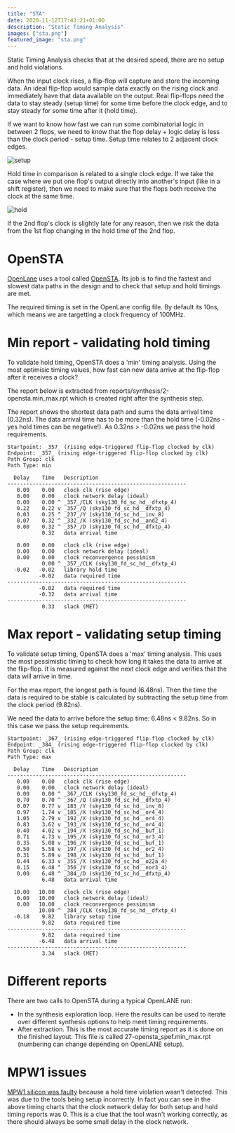 ```yaml
---
title: "STA"
date: 2020-11-12T17:43:21+01:00
description: "Static Timing Analysis"
images: ["sta.png"]
featured_image: "sta.png"
---
```


Static Timing Analysis checks that at the desired speed, there are no setup and hold violations.

When the input clock rises, a flip-flop will capture and store the incoming data. An ideal flip-flop would sample data exactly on the rising clock and immediately have that data available on the output.
Real flip-flops need the data to stay steady (setup time) for some time before the clock edge, and to stay steady for some time after it (hold time).

If we want to know how fast we can run some combinatorial logic in between 2 flops, we need to know that the flop delay + logic delay is less than the clock period - setup time. Setup time relates to 2 adjacent clock edges.

![setup](/sta_setup.png)

Hold time in comparison is related to a single clock edge. If we take the case where we put one flop's output directly into another's input (like in a shift register), then we need to make sure that the flops both receive the clock at the same time.

![hold](/sta_hold.png)

If the 2nd flop's clock is slightly late for any reason, then we risk the data from the 1st flop changing in the hold time of the 2nd flop.

# OpenSTA

[OpenLane](/terminology/openlane) uses a tool called [OpenSTA](https://github.com/The-OpenROAD-Project/OpenSTA).
Its job is to find the fastest and slowest data paths in the design and to check that setup and hold timings are met.

The required timing is set in the OpenLane config file. By default its 10ns, which means we are targetting a clock frequency of 100MHz.

# Min report - validating hold timing

To validate hold timing, OpenSTA does a 'min' timing analysis. Using the most optimisic timing values, how fast can new data arrive at the flip-flop after it receives a clock?

The report below is extracted from reports/synthesis/2-opensta.min_max.rpt which is created right after the synthesis step.

The report shows the shortest data path and sums the data arrival time (0.32ns). The data arrival time has to be more than the hold time (-0.02ns - yes hold times can be negative!). As 0.32ns > -0.02ns we pass the hold requirements.

    Startpoint: _357_ (rising edge-triggered flip-flop clocked by clk)
    Endpoint: _357_ (rising edge-triggered flip-flop clocked by clk)
    Path Group: clk
    Path Type: min

      Delay    Time   Description
    ---------------------------------------------------------
       0.00    0.00   clock clk (rise edge)
       0.00    0.00   clock network delay (ideal)
       0.00    0.00 ^ _357_/CLK (sky130_fd_sc_hd__dfxtp_4)
       0.22    0.22 v _357_/Q (sky130_fd_sc_hd__dfxtp_4)
       0.03    0.25 ^ _237_/Y (sky130_fd_sc_hd__inv_8)
       0.07    0.32 ^ _332_/X (sky130_fd_sc_hd__and2_4)
       0.00    0.32 ^ _357_/D (sky130_fd_sc_hd__dfxtp_4)
               0.32   data arrival time

       0.00    0.00   clock clk (rise edge)
       0.00    0.00   clock network delay (ideal)
       0.00    0.00   clock reconvergence pessimism
               0.00 ^ _357_/CLK (sky130_fd_sc_hd__dfxtp_4)
      -0.02   -0.02   library hold time
              -0.02   data required time
    ---------------------------------------------------------
              -0.02   data required time
              -0.32   data arrival time
    ---------------------------------------------------------
               0.33   slack (MET)

# Max report - validating setup timing

To validate setup timing, OpenSTA does a 'max' timing analysis. This uses the most pessimistic timing to check how long it takes the data to arrive at the flip-flop. It is measured against the next clock edge and verifies that the data will arrive in time.

For the max report, the longest path is found (6.48ns). Then the time the data is required to be stable is calculated by subtracting the setup time from the clock period (9.82ns).

We need the data to arrive before the setup time: 6.48ns < 9.82ns. So in this case we pass the setup requirements.

    Startpoint: _367_ (rising edge-triggered flip-flop clocked by clk)
    Endpoint: _384_ (rising edge-triggered flip-flop clocked by clk)
    Path Group: clk
    Path Type: max

      Delay    Time   Description
    ---------------------------------------------------------
       0.00    0.00   clock clk (rise edge)
       0.00    0.00   clock network delay (ideal)
       0.00    0.00 ^ _367_/CLK (sky130_fd_sc_hd__dfxtp_4)
       0.70    0.70 ^ _367_/Q (sky130_fd_sc_hd__dfxtp_4)
       0.07    0.77 v _183_/Y (sky130_fd_sc_hd__inv_8)
       0.97    1.74 v _185_/X (sky130_fd_sc_hd__or4_4)
       1.05    2.79 v _192_/X (sky130_fd_sc_hd__or4_4)
       0.83    3.62 v _193_/X (sky130_fd_sc_hd__or4_4)
       0.40    4.02 v _194_/X (sky130_fd_sc_hd__buf_1)
       0.71    4.73 v _195_/X (sky130_fd_sc_hd__or3_4)
       0.35    5.08 v _196_/X (sky130_fd_sc_hd__buf_1)
       0.50    5.58 v _197_/X (sky130_fd_sc_hd__or2_4)
       0.31    5.89 v _198_/X (sky130_fd_sc_hd__buf_1)
       0.44    6.33 v _355_/X (sky130_fd_sc_hd__o22a_4)
       0.15    6.48 ^ _356_/Y (sky130_fd_sc_hd__nor3_4)
       0.00    6.48 ^ _384_/D (sky130_fd_sc_hd__dfxtp_4)
               6.48   data arrival time

      10.00   10.00   clock clk (rise edge)
       0.00   10.00   clock network delay (ideal)
       0.00   10.00   clock reconvergence pessimism
              10.00 ^ _384_/CLK (sky130_fd_sc_hd__dfxtp_4)
      -0.18    9.82   library setup time
               9.82   data required time
    ---------------------------------------------------------
               9.82   data required time
              -6.48   data arrival time
    ---------------------------------------------------------
               3.34   slack (MET)

# Different reports

There are two calls to OpenSTA during a typical OpenLANE run:

* In the synthesis exploration loop. Here the results can be used to iterate over different synthesis options to help meet timing requirements.
* After extraction. This is the most accurate timing report as it is done on the finished layout. This file is called 27-opensta_spef.min_max.rpt (numbering can change depending on OpenLANE setup).

# MPW1 issues

[MPW1 silicon was faulty](/post/mpw1_silicon) because a hold time violation wasn't detected. This was due to the tools being setup incorrectly. In fact you can see in the above timing charts that the clock network delay for both setup and hold timing reports was 0. This is a clue that the tool wasn't working correctly, as there should always be some small delay in the clock network.
